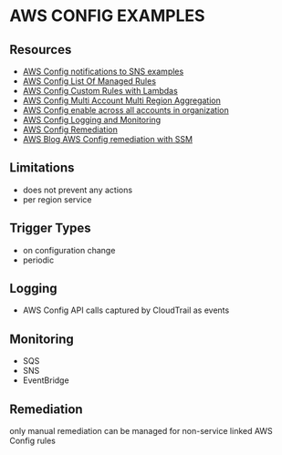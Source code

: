 # AWS CONFIG EXAMPLES

## Resources

- [AWS Config notifications to SNS examples](https://docs.aws.amazon.com/config/latest/developerguide/notifications-for-AWS-Config.html)
- [AWS Config List Of Managed Rules](https://docs.aws.amazon.com/config/latest/developerguide/managed-rules-by-aws-config.html)
- [AWS Config Custom Rules with Lambdas](https://docs.aws.amazon.com/config/latest/developerguide/evaluate-config_develop-rules.html)
- [AWS Config Multi Account Multi Region Aggregation](https://docs.aws.amazon.com/config/latest/developerguide/aggregate-data.html)
- [AWS Config enable across all accounts in organization](https://docs.aws.amazon.com/config/latest/developerguide/config-rule-multi-account-deployment.html)
- [AWS Config Logging and Monitoring](https://docs.aws.amazon.com/config/latest/developerguide/security-logging-and-monitoring.html)
- [AWS Config Remediation](https://docs.aws.amazon.com/config/latest/developerguide/remediation.html)
- [AWS Blog AWS Config remediation with SSM](https://aws.amazon.com/blogs/mt/implement-aws-config-rule-remediation-with-systems-manager-change-manager/)

## Limitations

- does not prevent any actions
- per region service

## Trigger Types

- on configuration change
- periodic

## Logging

- AWS Config API calls captured by CloudTrail as events

## Monitoring

- SQS
- SNS
- EventBridge

## Remediation

only manual remediation can be managed for non-service linked AWS Config rules
